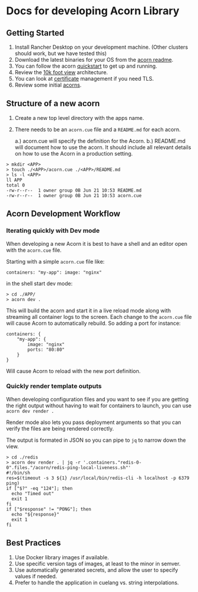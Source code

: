 # Docs for developing Acorn Library

## Getting Started

1. Install Rancher Desktop on your development machine. (Other clusters should work, but we have tested this)
1. Download the latest binaries for your OS from the [acorn readme](https://github.com/acorn-io/acorn#quick-start).
1. You can follow the acorn [quickstart](https://docs.acorn.io/quickstart) to get up and running.
1. Review the [10k foot view](https://docs.acorn.io/Architecture/ten-thousand-foot-view) architecture.
1. You can look at [certificate](https://docs.acorn.io/Concepts/certificates) management if you need TLS.
1. Review some initial [acorns](https://github.com/acorn-io/acorn-library).

## Structure of a new acorn

1. Create a new top level directory with the apps name.
1. There needs to be an `acorn.cue` file and a `README.md` for each acorn.

    a.) acorn.cue will specify the definition for the Acorn.
    b.) README.md will document how to use the acorn. It should include all relevant details on how to use the Acorn in a production setting.

```shell
> mkdir <APP>
> touch ./<APP>/acorn.cue ./<APP>/README.md
> ls -l <APP>
ll APP
total 0
-rw-r--r--  1 owner group 0B Jun 21 10:53 README.md
-rw-r--r--  1 owner group 0B Jun 21 10:53 acorn.cue
```

## Acorn Development Workflow

### Iterating quickly with Dev mode

When developing a new Acorn it is best to have a shell and an editor open with the `acorn.cue` file.

Starting with a simple `acorn.cue` file like:

```cue
containers: "my-app": image: "nginx"
```

in the shell start dev mode:

```shell
> cd ./APP/
> acorn dev .
```

This will build the acorn and start it in a live reload mode along with streaming all container logs to the screen. Each change to the `acorn.cue` file will cause Acorn to automatically rebuild. So adding a port for instance:

```cue
containers: {
    "my-app": {
        image: "nginx"
        ports: "80:80"
    }
}
```

Will cause Acorn to reload with the new port definition.

### Quickly render template outputs

When developing configuration files and you want to see if you are getting the right output without having to wait for containers to launch, you can use `acorn dev render .`

Render mode also lets you pass deployment arguments so that you can verify the files are being rendered correctly.

The output is formated in JSON so you can pipe to `jq` to narrow down the view.

```shell
> cd ./redis
> acorn dev render . | jq -r '.containers."redis-0-0".files."/acorn/redis-ping-local-liveness.sh"'
#!/bin/sh
res=$(timeout -s 3 ${1} /usr/local/bin/redis-cli -h localhost -p 6379 ping)
if ["$?" -eq "124"]; then
  echo "Timed out"
  exit 1
fi
if ["$response" != "PONG"]; then
  echo "${response}"
  exit 1
fi
```

## Best Practices

1. Use Docker library images if available.
1. Use specific version tags of images, at least to the minor in semver.
1. Use automatically generated secrets, and allow the user to specify values if needed.
1. Prefer to handle the application in cuelang vs. string interpolations.
